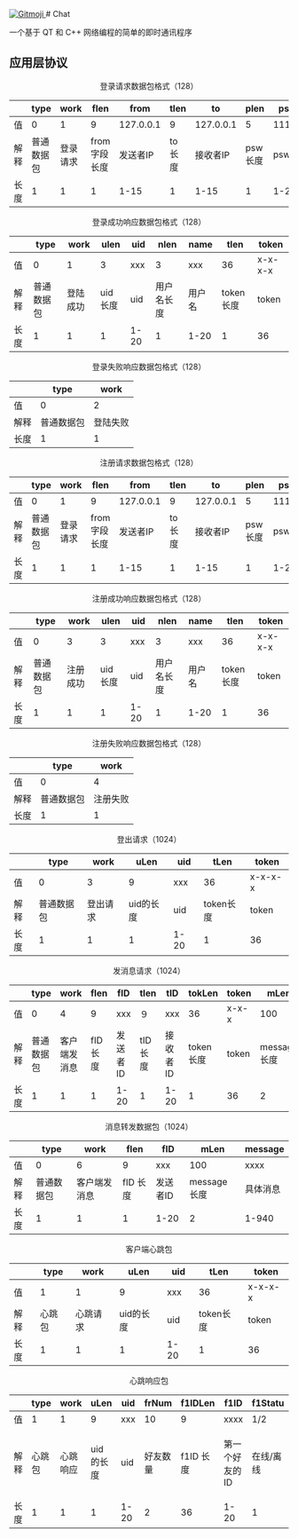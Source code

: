 <a href="https://gitmoji.carloscuesta.me">
  <img src="https://img.shields.io/badge/gitmoji-%20😜%20😍-FFDD67.svg?style=flat-square" alt="Gitmoji">
</a>
# Chat

一个基于 QT 和 C++ 网络编程的简单的即时通讯程序

## 应用层协议 

<center>登录请求数据包格式（128）</center>

|      | type       | work     | flen         | from      | tlen    | to        | plen    | psw   | ulen    | uid       | size   |
| ---- | ---------- | -------- | ------------ | --------- | ------- | --------- | ------- | ----- | ------- | --------- | :----- |
| 值   | 0          | 1        | 9            | 127.0.0.1 | 9       | 127.0.0.1 | 5       | 11111 | 9       | 111111111 | 39     |
| 解释 | 普通数据包 | 登录请求 | from字段长度 | 发送者IP  | to 长度 | 接收者IP  | psw长度 | psw   | uid长度 | uid       | 总长度 |
| 长度 | 1          | 1        | 1            | 1-15      | 1       | 1-15      | 1       | 1-20  | 1       | 1-20      | 1      |

<center>登录成功响应数据包格式（128）</center>

|      | type       | work     | ulen    | uid  | nlen       | name   | tlen      | token   |
| ---- | ---------- | -------- | ------- | ---- | ---------- | ------ | --------- | ------- |
| 值   | 0          | 1        | 3       | xxx  | 3          | xxx    | 36        | x-x-x-x |
| 解释 | 普通数据包 | 登陆成功 | uid长度 | uid  | 用户名长度 | 用户名 | token长度 | token   |
| 长度 | 1          | 1        | 1       | 1-20 | 1          | 1-20   | 1         | 36      |

<center>登录失败响应数据包格式（128）</center>

|      | type       | work     |
| ---- | ---------- | -------- |
| 值   | 0          | 2        |
| 解释 | 普通数据包 | 登陆失败 |
| 长度 | 1          | 1        |

<center>注册请求数据包格式（128）</center>

|      | type       | work     | flen         | from      | tlen    | to        | plen    | psw   | nlen     | name   | aLen         | aPSW     | size   |
| ---- | ---------- | -------- | ------------ | --------- | ------- | --------- | ------- | ----- | -------- | ------ | ------------ | -------- | :----- |
| 值   | 0          | 1        | 9            | 127.0.0.1 | 9       | 127.0.0.1 | 5       | 11111 | 3        | xxx    | 5            | 11111    | 39     |
| 解释 | 普通数据包 | 登录请求 | from字段长度 | 发送者IP  | to 长度 | 接收者IP  | psw长度 | psw   | name长度 | 用户名 | 重复密码长度 | 重复密码 | 总长度 |
| 长度 | 1          | 1        | 1            | 1-15      | 1       | 1-15      | 1       | 1-20  | 1        | 1-20   | 1            | 1-20     | 1      |

<center>注册成功响应数据包格式（128）</center>

|      | type       | work     | ulen    | uid  | nlen       | name   | tlen      | token   |
| ---- | ---------- | -------- | ------- | ---- | ---------- | ------ | --------- | ------- |
| 值   | 0          | 3        | 3       | xxx  | 3          | xxx    | 36        | x-x-x-x |
| 解释 | 普通数据包 | 注册成功 | uid长度 | uid  | 用户名长度 | 用户名 | token长度 | token   |
| 长度 | 1          | 1        | 1       | 1-20 | 1          | 1-20   | 1         | 36      |

<center>注册失败响应数据包格式（128）</center>

|      | type       | work     |
| ---- | ---------- | -------- |
| 值   | 0          | 4        |
| 解释 | 普通数据包 | 注册失败 |
| 长度 | 1          | 1        |

<center>登出请求（1024）</center>

|      | type       | work     | uLen      | uid  | tLen      | token   |
| ---- | ---------- | -------- | --------- | ---- | --------- | ------- |
| 值   | 0          | 3        | 9         | xxx  | 36        | x-x-x-x |
| 解释 | 普通数据包 | 登出请求 | uid的长度 | uid  | token长度 | token   |
| 长度 | 1          | 1        | 1         | 1-20 | 1         | 36      |

<center>发消息请求（1024）</center>

|      | type       | work         | flen     | fID      | tlen    | tID      | tokLen    | token | mLen        | message  |
| ---- | ---------- | ------------ | -------- | -------- | ------- | -------- | --------- | ----- | ----------- | -------- |
| 值   | 0          | 4            | 9        | xxx      | ９      | xxx      | 36        | x-x-x | 100         | xxxx     |
| 解释 | 普通数据包 | 客户端发消息 | fID 长度 | 发送者ID | tID长度 | 接收者ID | token长度 | token | message长度 | 具体消息 |
| 长度 | 1          | 1            | 1        | 1-20     | 1       | 1-20     | 1         | 36    | 2           | 1-940    |

<center>消息转发数据包（1024）</center>

|      | type       | work         | flen     | fID      | mLen        | message  |
| ---- | ---------- | ------------ | -------- | -------- | ----------- | -------- |
| 值   | 0          | 6            | 9        | xxx      | 100         | xxxx     |
| 解释 | 普通数据包 | 客户端发消息 | fID 长度 | 发送者ID | message长度 | 具体消息 |
| 长度 | 1          | 1            | 1        | 1-20     | 2           | 1-940    |

<center>客户端心跳包</center>

|      | type   | work     | uLen      | uid  | tLen      | token   |
| ---- | ------ | -------- | --------- | ---- | --------- | ------- |
| 值   | 1      | 1        | 9         | xxx  | 36        | x-x-x-x |
| 解释 | 心跳包 | 心跳请求 | uid的长度 | uid  | token长度 | token   |
| 长度 | 1      | 1        | 1         | 1-20 | 1         | 36      |

<center>心跳响应包</center>

|      | type   | work     | uLen      | uid  | frNum    | f1IDLen   | f1ID | f1Statu | ... | size |
| ---- | ------ | -------- | --------- | ---- | -------- | --------- | --------- | --------- | --------- | --------- |
| 值   | 1      | 1        | 9         | xxx  | 10       | 9         | xxxx     | 1/2 | ... | 189 |
| 解释 | 心跳包 | 心跳响应 | uid的长度 | uid  | 好友数量 | f1ID 长度 | 第一个好友的ID | 在线/离线 | ... | 数据包总长 |
| 长度 | 1      | 1        | 1         | 1-20 | 2   | 36        | 1-20    | 1   | ... | 2 |
